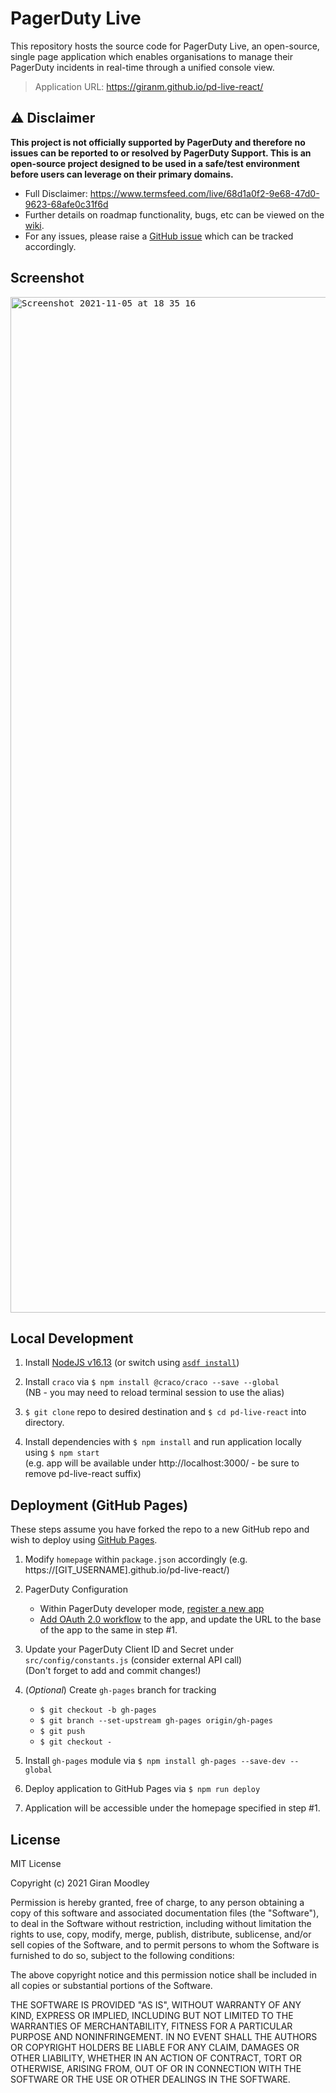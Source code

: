 # PagerDuty Live

This repository hosts the source code for PagerDuty Live, an open-source, single page application which enables organisations to manage their PagerDuty incidents in real-time through a unified console view.

> Application URL: https://giranm.github.io/pd-live-react/

## :warning: Disclaimer

**This project is not officially supported by PagerDuty and therefore no issues can be reported to or resolved by PagerDuty Support.
This is an open-source project designed to be used in a safe/test environment before users can leverage on their primary domains.**

- Full Disclaimer: https://www.termsfeed.com/live/68d1a0f2-9e68-47d0-9623-68afe0c31f6d
- Further details on roadmap functionality, bugs, etc can be viewed on the [wiki](https://github.com/giranm/pd-live-react/wiki).
- For any issues, please raise a [GitHub issue](https://github.com/giranm/pd-live-react/issues/new) which can be tracked accordingly.

## Screenshot

<kbd>
<img width="1625" alt="Screenshot 2021-11-05 at 18 35 16" src="https://user-images.githubusercontent.com/20474443/140561598-d771ea60-157c-4fc6-aaa7-af31765f955f.png">
</kbd>

## Local Development

1. Install [NodeJS v16.13](https://nodejs.org/tr/blog/release/v16.13.0/) (or switch using [`asdf install`](https://github.com/asdf-vm/asdf))

2. Install `craco` via `$ npm install @craco/craco --save --global`  
   (NB - you may need to reload terminal session to use the alias)

3. `$ git clone` repo to desired destination and `$ cd pd-live-react` into directory.

4. Install dependencies with `$ npm install` and run application locally using `$ npm start`  
   (e.g. app will be available under http://localhost:3000/ - be sure to remove pd-live-react suffix)

## Deployment (GitHub Pages)

These steps assume you have forked the repo to a new GitHub repo and wish to deploy using [GitHub Pages](https://github.com/gitname/react-gh-pages).

1. Modify `homepage` within `package.json` accordingly (e.g. https://[GIT_USERNAME].github.io/pd-live-react/)

2. PagerDuty Configuration

   - Within PagerDuty developer mode, [register a new app](https://developer.pagerduty.com/docs/ZG9jOjExMDI5NTY5-register-an-app)
   - [Add OAuth 2.0 workflow](<(https://developer.pagerduty.com/docs/ZG9jOjExMDI5NTcz-o-auth-2-0-functionality#add-oauth-20-functionality-to-your-app)>) to the app, and update the URL to the base of the app to the same in step #1.

3. Update your PagerDuty Client ID and Secret under `src/config/constants.js` (consider external API call)  
   (Don't forget to add and commit changes!)

4. (_Optional_) Create `gh-pages` branch for tracking

   - `$ git checkout -b gh-pages`
   - `$ git branch --set-upstream gh-pages origin/gh-pages`
   - `$ git push`
   - `$ git checkout -`

5. Install `gh-pages` module via `$ npm install gh-pages --save-dev --global`

6. Deploy application to GitHub Pages via `$ npm run deploy`

7. Application will be accessible under the homepage specified in step #1.

## License

MIT License

Copyright (c) 2021 Giran Moodley

Permission is hereby granted, free of charge, to any person obtaining a copy
of this software and associated documentation files (the "Software"), to deal
in the Software without restriction, including without limitation the rights
to use, copy, modify, merge, publish, distribute, sublicense, and/or sell
copies of the Software, and to permit persons to whom the Software is
furnished to do so, subject to the following conditions:

The above copyright notice and this permission notice shall be included in all
copies or substantial portions of the Software.

THE SOFTWARE IS PROVIDED "AS IS", WITHOUT WARRANTY OF ANY KIND, EXPRESS OR
IMPLIED, INCLUDING BUT NOT LIMITED TO THE WARRANTIES OF MERCHANTABILITY,
FITNESS FOR A PARTICULAR PURPOSE AND NONINFRINGEMENT. IN NO EVENT SHALL THE
AUTHORS OR COPYRIGHT HOLDERS BE LIABLE FOR ANY CLAIM, DAMAGES OR OTHER
LIABILITY, WHETHER IN AN ACTION OF CONTRACT, TORT OR OTHERWISE, ARISING FROM,
OUT OF OR IN CONNECTION WITH THE SOFTWARE OR THE USE OR OTHER DEALINGS IN THE
SOFTWARE.
